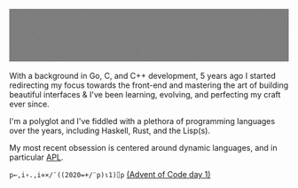 ![](https://github.com/zakkor/zakkor/blob/master/image.png?raw=true&cachebuster=9001)

With a background in Go, C, and C++ development, 5 years ago I started redirecting my focus towards the front-end and mastering the art of building beautiful interfaces & I've been learning, evolving, and perfecting my craft ever since.

I'm a polyglot and I've fiddled with a plethora of programming languages over the years, including Haskell, Rust, and the Lisp(s).

My most recent obsession is centered around dynamic languages, and in particular [APL](https://en.wikipedia.org/wiki/APL_(programming_language)).

`p←,i∘.,i⋄×/¨((2020=+/¨p)⍳1)⌷p` [(Advent of Code day 1)](https://adventofcode.com/2020/day/1)

